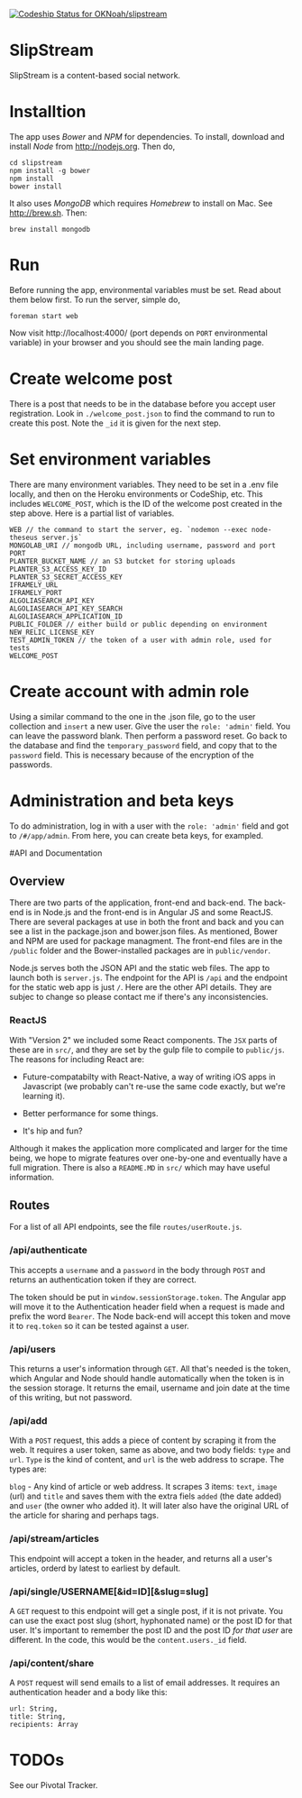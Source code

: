 [ ![Codeship Status for OKNoah/slipstream](https://codeship.com/projects/e25e8050-988b-0132-afbc-261ab1ce0f66/status?branch=master)](https://codeship.com/projects/63416)

# SlipStream

SlipStream is a content-based social network.

# Installtion

The app uses *Bower* and *NPM* for dependencies. To install, download and install *Node* from http://nodejs.org. Then do,

	cd slipstream
	npm install -g bower
	npm install
	bower install

It also uses *MongoDB* which requires *Homebrew* to install on Mac. See http://brew.sh. Then:

	brew install mongodb

# Run

Before running the app, environmental variables must be set. Read about them below first. To run the server, simple do,

	foreman start web

Now visit http://localhost:4000/ (port depends on `PORT` environmental variable) in your browser and you should see the main landing page.

# Create welcome post

There is a post that needs to be in the database before you accept user registration. Look in `./welcome_post.json` to find the command to run to create this post. Note the `_id` it is given for the next step.

# Set environment variables

There are many environment variables. They need to be set in a .env file locally, and then on the Heroku environments or CodeShip, etc. This includes `WELCOME_POST`, which is the ID of the welcome post created in the step above. Here is a partial list of variables.

	WEB // the command to start the server, eg. `nodemon --exec node-theseus server.js`
	MONGOLAB_URI // mongodb URL, including username, password and port
	PORT
	PLANTER_BUCKET_NAME // an S3 butcket for storing uploads
	PLANTER_S3_ACCESS_KEY_ID
	PLANTER_S3_SECRET_ACCESS_KEY
	IFRAMELY_URL
	IFRAMELY_PORT
	ALGOLIASEARCH_API_KEY
	ALGOLIASEARCH_API_KEY_SEARCH
	ALGOLIASEARCH_APPLICATION_ID
	PUBLIC_FOLDER // either build or public depending on environment
	NEW_RELIC_LICENSE_KEY
	TEST_ADMIN_TOKEN // the token of a user with admin role, used for tests
	WELCOME_POST

# Create account with admin role

Using a similar command to the one in the .json file, go to the user collection and `insert` a new user. Give the user the `role: 'admin'` field. You can leave the password blank. Then perform a password reset. Go back to the database and find the `temporary_password` field, and copy that to the `password` field. This is necessary because of the encryption of the passwords.

# Administration and beta keys

To do administration, log in with a user with the `role: 'admin'` field and got to `/#/app/admin`. From here, you can create beta keys, for exampled.

#API and Documentation

## Overview

There are two parts of the application, front-end and back-end. The back-end is in Node.js and the front-end is in Angular JS and some ReactJS. There are several packages at use in both the front and back and you can see a list in the package.json and bower.json files. As mentioned, Bower and NPM are used for package managment. The front-end files are in the `/public` folder and the Bower-installed packages are in `public/vendor`.

Node.js serves both the JSON API and the static web files. The app to launch both is `server.js`. The endpoint for the API is `/api` and the endpoint for the static web app is just `/`. Here are the other API details. They are subjec to change so please contact me if there's any inconsistencies.

### ReactJS

With "Version 2" we included some React components. The `JSX` parts of these are in `src/`, and they are set by the gulp file to compile to `public/js`. The reasons for including React are:

* Future-compatabilty with React-Native, a way of writing iOS apps in Javascript (we probably can't re-use the same code exactly, but we're learning it).

* Better performance for some things.

* It's hip and fun?

Although it makes the application more complicated and larger for the time being, we hope to migrate features over one-by-one and eventually have a full migration. There is also a `README.MD` in `src/` which may have useful information. 

## Routes

For a list of all API endpoints, see the file `routes/userRoute.js`.

### /api/authenticate

This accepts a `username` and a `password` in the body through `POST` and returns an authentication token if they are correct.

The token should be put in `window.sessionStorage.token`. The Angular app will move it to the Authentication header field when a request is made and prefix the word `Bearer`. The Node back-end will accept this token and move it to `req.token` so it can be tested against a user.

### /api/users

This returns a user's information through `GET`. All that's needed is the token, which Angular and Node should handle automatically when the token is in the session storage. It returns the email, username and join date at the time of this writing, but not password.

### /api/add

With a `POST` request, this adds a piece of content by scraping it from the web. It requires a user token, same as above, and two body fields: `type` and `url`. `Type` is the kind of content, and `url` is the web address to scrape. The types are:

`blog` - Any kind of article or web address. It scrapes 3 items: `text`, `image` (url) and `title` and saves them with the extra fiels `added` (the date added) and `user` (the owner who added it). It will later also have the original URL of the article for sharing and perhaps tags.

### /api/stream/articles

This endpoint will accept a token in the header, and returns all a user's articles, orderd by latest to earliest by default.

### /api/single/USERNAME[&id=ID][&slug=slug]

A `GET` request to this endpoint will get a single post, if it is not private. You can use the exact post slug (short, hyphonated name) or the post ID for that user. It's important to remember the post ID and the post ID _for that user_ are different. In the code, this would be the `content.users._id` field.

### /api/content/share

A `POST` request will send emails to a list of email addresses. It requires an authentication header and a body like this:

	url: String,
	title: String,
	recipients: Array

# TODOs

See our Pivotal Tracker.